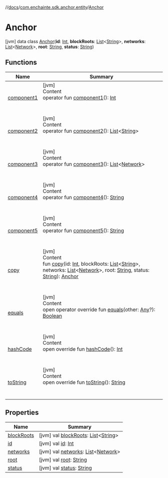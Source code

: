 //[docs](../../index.md)/[com.enchainte.sdk.anchor.entity](../index.md)/[Anchor](index.md)



# Anchor  
 [jvm] data class [Anchor](index.md)(**id**: [Int](https://kotlinlang.org/api/latest/jvm/stdlib/kotlin/-int/index.html), **blockRoots**: [List](https://kotlinlang.org/api/latest/jvm/stdlib/kotlin.collections/-list/index.html)<[String](https://kotlinlang.org/api/latest/jvm/stdlib/kotlin/-string/index.html)>, **networks**: [List](https://kotlinlang.org/api/latest/jvm/stdlib/kotlin.collections/-list/index.html)<[Network](../-network/index.md)>, **root**: [String](https://kotlinlang.org/api/latest/jvm/stdlib/kotlin/-string/index.html), **status**: [String](https://kotlinlang.org/api/latest/jvm/stdlib/kotlin/-string/index.html))   


## Functions  
  
|  Name|  Summary| 
|---|---|
| <a name="com.enchainte.sdk.anchor.entity/Anchor/component1/#/PointingToDeclaration/"></a>[component1](component1.md)| <a name="com.enchainte.sdk.anchor.entity/Anchor/component1/#/PointingToDeclaration/"></a>[jvm]  <br>Content  <br>operator fun [component1](component1.md)(): [Int](https://kotlinlang.org/api/latest/jvm/stdlib/kotlin/-int/index.html)  <br><br><br>
| <a name="com.enchainte.sdk.anchor.entity/Anchor/component2/#/PointingToDeclaration/"></a>[component2](component2.md)| <a name="com.enchainte.sdk.anchor.entity/Anchor/component2/#/PointingToDeclaration/"></a>[jvm]  <br>Content  <br>operator fun [component2](component2.md)(): [List](https://kotlinlang.org/api/latest/jvm/stdlib/kotlin.collections/-list/index.html)<[String](https://kotlinlang.org/api/latest/jvm/stdlib/kotlin/-string/index.html)>  <br><br><br>
| <a name="com.enchainte.sdk.anchor.entity/Anchor/component3/#/PointingToDeclaration/"></a>[component3](component3.md)| <a name="com.enchainte.sdk.anchor.entity/Anchor/component3/#/PointingToDeclaration/"></a>[jvm]  <br>Content  <br>operator fun [component3](component3.md)(): [List](https://kotlinlang.org/api/latest/jvm/stdlib/kotlin.collections/-list/index.html)<[Network](../-network/index.md)>  <br><br><br>
| <a name="com.enchainte.sdk.anchor.entity/Anchor/component4/#/PointingToDeclaration/"></a>[component4](component4.md)| <a name="com.enchainte.sdk.anchor.entity/Anchor/component4/#/PointingToDeclaration/"></a>[jvm]  <br>Content  <br>operator fun [component4](component4.md)(): [String](https://kotlinlang.org/api/latest/jvm/stdlib/kotlin/-string/index.html)  <br><br><br>
| <a name="com.enchainte.sdk.anchor.entity/Anchor/component5/#/PointingToDeclaration/"></a>[component5](component5.md)| <a name="com.enchainte.sdk.anchor.entity/Anchor/component5/#/PointingToDeclaration/"></a>[jvm]  <br>Content  <br>operator fun [component5](component5.md)(): [String](https://kotlinlang.org/api/latest/jvm/stdlib/kotlin/-string/index.html)  <br><br><br>
| <a name="com.enchainte.sdk.anchor.entity/Anchor/copy/#kotlin.Int#kotlin.collections.List[kotlin.String]#kotlin.collections.List[com.enchainte.sdk.anchor.entity.Network]#kotlin.String#kotlin.String/PointingToDeclaration/"></a>[copy](copy.md)| <a name="com.enchainte.sdk.anchor.entity/Anchor/copy/#kotlin.Int#kotlin.collections.List[kotlin.String]#kotlin.collections.List[com.enchainte.sdk.anchor.entity.Network]#kotlin.String#kotlin.String/PointingToDeclaration/"></a>[jvm]  <br>Content  <br>fun [copy](copy.md)(id: [Int](https://kotlinlang.org/api/latest/jvm/stdlib/kotlin/-int/index.html), blockRoots: [List](https://kotlinlang.org/api/latest/jvm/stdlib/kotlin.collections/-list/index.html)<[String](https://kotlinlang.org/api/latest/jvm/stdlib/kotlin/-string/index.html)>, networks: [List](https://kotlinlang.org/api/latest/jvm/stdlib/kotlin.collections/-list/index.html)<[Network](../-network/index.md)>, root: [String](https://kotlinlang.org/api/latest/jvm/stdlib/kotlin/-string/index.html), status: [String](https://kotlinlang.org/api/latest/jvm/stdlib/kotlin/-string/index.html)): [Anchor](index.md)  <br><br><br>
| <a name="kotlin/Any/equals/#kotlin.Any?/PointingToDeclaration/"></a>[equals](../../com.enchainte.sdk.proof.entity/-proof/-companion/index.md#%5Bkotlin%2FAny%2Fequals%2F%23kotlin.Any%3F%2FPointingToDeclaration%2F%5D%2FFunctions%2F-1221540720)| <a name="kotlin/Any/equals/#kotlin.Any?/PointingToDeclaration/"></a>[jvm]  <br>Content  <br>open operator override fun [equals](../../com.enchainte.sdk.proof.entity/-proof/-companion/index.md#%5Bkotlin%2FAny%2Fequals%2F%23kotlin.Any%3F%2FPointingToDeclaration%2F%5D%2FFunctions%2F-1221540720)(other: [Any](https://kotlinlang.org/api/latest/jvm/stdlib/kotlin/-any/index.html)?): [Boolean](https://kotlinlang.org/api/latest/jvm/stdlib/kotlin/-boolean/index.html)  <br><br><br>
| <a name="kotlin/Any/hashCode/#/PointingToDeclaration/"></a>[hashCode](../../com.enchainte.sdk.proof.entity/-proof/-companion/index.md#%5Bkotlin%2FAny%2FhashCode%2F%23%2FPointingToDeclaration%2F%5D%2FFunctions%2F-1221540720)| <a name="kotlin/Any/hashCode/#/PointingToDeclaration/"></a>[jvm]  <br>Content  <br>open override fun [hashCode](../../com.enchainte.sdk.proof.entity/-proof/-companion/index.md#%5Bkotlin%2FAny%2FhashCode%2F%23%2FPointingToDeclaration%2F%5D%2FFunctions%2F-1221540720)(): [Int](https://kotlinlang.org/api/latest/jvm/stdlib/kotlin/-int/index.html)  <br><br><br>
| <a name="kotlin/Any/toString/#/PointingToDeclaration/"></a>[toString](../../com.enchainte.sdk.proof.entity/-proof/-companion/index.md#%5Bkotlin%2FAny%2FtoString%2F%23%2FPointingToDeclaration%2F%5D%2FFunctions%2F-1221540720)| <a name="kotlin/Any/toString/#/PointingToDeclaration/"></a>[jvm]  <br>Content  <br>open override fun [toString](../../com.enchainte.sdk.proof.entity/-proof/-companion/index.md#%5Bkotlin%2FAny%2FtoString%2F%23%2FPointingToDeclaration%2F%5D%2FFunctions%2F-1221540720)(): [String](https://kotlinlang.org/api/latest/jvm/stdlib/kotlin/-string/index.html)  <br><br><br>


## Properties  
  
|  Name|  Summary| 
|---|---|
| <a name="com.enchainte.sdk.anchor.entity/Anchor/blockRoots/#/PointingToDeclaration/"></a>[blockRoots](block-roots.md)| <a name="com.enchainte.sdk.anchor.entity/Anchor/blockRoots/#/PointingToDeclaration/"></a> [jvm] val [blockRoots](block-roots.md): [List](https://kotlinlang.org/api/latest/jvm/stdlib/kotlin.collections/-list/index.html)<[String](https://kotlinlang.org/api/latest/jvm/stdlib/kotlin/-string/index.html)>   <br>
| <a name="com.enchainte.sdk.anchor.entity/Anchor/id/#/PointingToDeclaration/"></a>[id](id.md)| <a name="com.enchainte.sdk.anchor.entity/Anchor/id/#/PointingToDeclaration/"></a> [jvm] val [id](id.md): [Int](https://kotlinlang.org/api/latest/jvm/stdlib/kotlin/-int/index.html)   <br>
| <a name="com.enchainte.sdk.anchor.entity/Anchor/networks/#/PointingToDeclaration/"></a>[networks](networks.md)| <a name="com.enchainte.sdk.anchor.entity/Anchor/networks/#/PointingToDeclaration/"></a> [jvm] val [networks](networks.md): [List](https://kotlinlang.org/api/latest/jvm/stdlib/kotlin.collections/-list/index.html)<[Network](../-network/index.md)>   <br>
| <a name="com.enchainte.sdk.anchor.entity/Anchor/root/#/PointingToDeclaration/"></a>[root](root.md)| <a name="com.enchainte.sdk.anchor.entity/Anchor/root/#/PointingToDeclaration/"></a> [jvm] val [root](root.md): [String](https://kotlinlang.org/api/latest/jvm/stdlib/kotlin/-string/index.html)   <br>
| <a name="com.enchainte.sdk.anchor.entity/Anchor/status/#/PointingToDeclaration/"></a>[status](status.md)| <a name="com.enchainte.sdk.anchor.entity/Anchor/status/#/PointingToDeclaration/"></a> [jvm] val [status](status.md): [String](https://kotlinlang.org/api/latest/jvm/stdlib/kotlin/-string/index.html)   <br>

